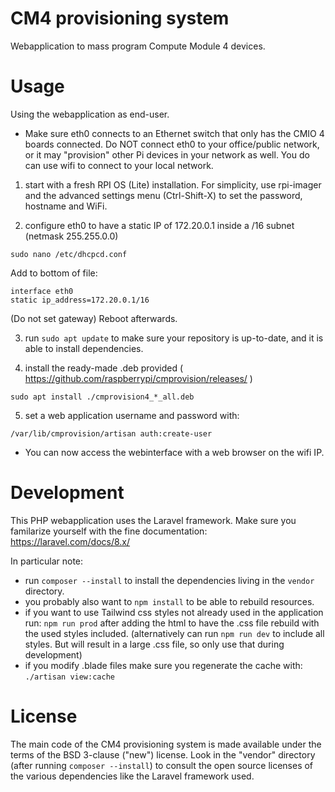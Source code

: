 CM4 provisioning system
===

Webapplication to mass program Compute Module 4 devices.


Usage
==

Using the webapplication as end-user.

- Make sure eth0 connects to an Ethernet switch that only has the CMIO 4 boards connected. Do NOT connect eth0 to your office/public network, or it may "provision" other Pi devices in your network as well.
You do can use wifi to connect to your local network.

1) start with a fresh RPI OS (Lite) installation.  For simplicity, use rpi-imager and the advanced settings menu (Ctrl-Shift-X) to set the password, hostname and WiFi.

2) configure eth0 to have a static IP of 172.20.0.1 inside a /16 subnet (netmask 255.255.0.0)

```
sudo nano /etc/dhcpcd.conf
```

Add to bottom of file:

```
interface eth0
static ip_address=172.20.0.1/16
```

(Do not set gateway)
Reboot afterwards.

3) run `sudo apt update` to make sure your repository is up-to-date, and it is able to install dependencies.

4) install the ready-made .deb provided ( https://github.com/raspberrypi/cmprovision/releases/ )

```
sudo apt install ./cmprovision4_*_all.deb
```

5) set a web application username and password with:

```
/var/lib/cmprovision/artisan auth:create-user
```

- You can now access the webinterface with a web browser on the wifi IP.


Development
==

This PHP webapplication uses the Laravel framework.
Make sure you familarize yourself with the fine documentation: https://laravel.com/docs/8.x/

In particular note:
* run `composer --install` to install the dependencies living in the `vendor` directory.
* you probably also want to `npm install` to be able to rebuild resources.
* if you want to use Tailwind css styles not already used in the application run: `npm run prod` after adding the html to have the .css file rebuild with the used styles included. (alternatively can run `npm run dev` to include all styles. But will result in a large .css file, so only use that during development)
* if you modify .blade files make sure you regenerate the cache with: `./artisan view:cache`

License
==

The main code of the CM4 provisioning system is made available under the terms of the BSD 3-clause ("new") license.
Look in the "vendor" directory (after running `composer --install`) to consult the open source licenses of the various dependencies like the Laravel framework used.


